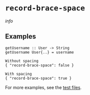 # `record-brace-space`

$info$

## Examples

```fourmolu-example-input
getUsername :: User -> String
getUsername User{..} = username
```
```fourmolu-example-tab
Without spacing
{ "record-brace-space": false }
```
```fourmolu-example-tab
With spacing
{ "record-brace-space": true }
```

For more examples, see the [test files](https://github.com/fourmolu/fourmolu/tree/main/data/fourmolu/record-brace-space).

